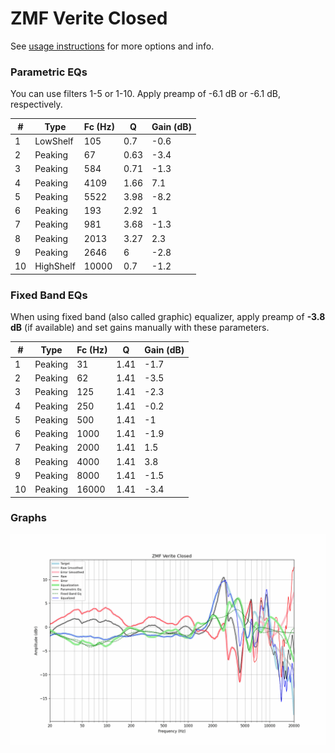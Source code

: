 # ZMF Verite Closed
See [usage instructions](https://github.com/jaakkopasanen/AutoEq#usage) for more options and info.

### Parametric EQs
You can use filters 1-5 or 1-10. Apply preamp of -6.1 dB or -6.1 dB, respectively.

|   # | Type      |   Fc (Hz) |    Q |   Gain (dB) |
|-----|-----------|-----------|------|-------------|
|   1 | LowShelf  |       105 | 0.7  |        -0.6 |
|   2 | Peaking   |        67 | 0.63 |        -3.4 |
|   3 | Peaking   |       584 | 0.71 |        -1.3 |
|   4 | Peaking   |      4109 | 1.66 |         7.1 |
|   5 | Peaking   |      5522 | 3.98 |        -8.2 |
|   6 | Peaking   |       193 | 2.92 |         1   |
|   7 | Peaking   |       981 | 3.68 |        -1.3 |
|   8 | Peaking   |      2013 | 3.27 |         2.3 |
|   9 | Peaking   |      2646 | 6    |        -2.8 |
|  10 | HighShelf |     10000 | 0.7  |        -1.2 |

### Fixed Band EQs
When using fixed band (also called graphic) equalizer, apply preamp of **-3.8 dB** (if available) and set gains manually with these parameters.

|   # | Type    |   Fc (Hz) |    Q |   Gain (dB) |
|-----|---------|-----------|------|-------------|
|   1 | Peaking |        31 | 1.41 |        -1.7 |
|   2 | Peaking |        62 | 1.41 |        -3.5 |
|   3 | Peaking |       125 | 1.41 |        -2.3 |
|   4 | Peaking |       250 | 1.41 |        -0.2 |
|   5 | Peaking |       500 | 1.41 |        -1   |
|   6 | Peaking |      1000 | 1.41 |        -1.9 |
|   7 | Peaking |      2000 | 1.41 |         1.5 |
|   8 | Peaking |      4000 | 1.41 |         3.8 |
|   9 | Peaking |      8000 | 1.41 |        -1.5 |
|  10 | Peaking |     16000 | 1.41 |        -3.4 |

### Graphs
![](./ZMF%20Verite%20Closed.png)
